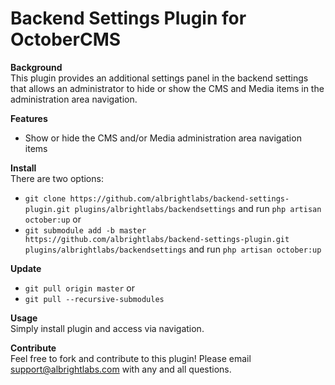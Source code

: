 # Backend Settings Plugin for OctoberCMS

**Background**  
This plugin provides an additional settings panel in the backend settings that allows an administrator to hide or show the CMS and Media items in the administration area navigation.

**Features**  
- Show or hide the CMS and/or Media administration area navigation items

**Install**  
There are two options:
- `git clone https://github.com/albrightlabs/backend-settings-plugin.git plugins/albrightlabs/backendsettings` and run `php artisan october:up` or
- `git submodule add -b master https://github.com/albrightlabs/backend-settings-plugin.git plugins/albrightlabs/backendsettings` and run `php artisan october:up`

**Update**  
- `git pull origin master` or
- `git pull --recursive-submodules`

**Usage**  
Simply install plugin and access via navigation.

**Contribute**  
Feel free to fork and contribute to this plugin! Please email support@albrightlabs.com with any and all questions.
